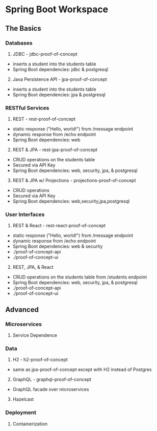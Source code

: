 # Spring Boot Workspace

## The Basics

### Databases

1. JDBC - jdbc-proof-of-concept

- inserts a student into the students table
- Spring Boot dependencies: jdbc & postgresql

2. Java Persistence API - jpa-proof-of-concept

- inserts a student into the students table
- Spring Boot dependencies: jpa & postgresql

### RESTful Services

1. REST - rest-proof-of-concept

- static response ("Hello, world!") from /message endpoint
- dynamic response from /echo endpoint
- Spring Boot dependencies: web

2. REST & JPA - rest-jpa-proof-of-concept

- CRUD operations on the students table
- Secured via API Key
- Spring Boot dependencies: web, security, jpa, & postgresql

3. REST & JPA w/ Projections - projections-proof-of-concept

- CRUD operations
- Secured via API Key
- Spring Boot dependencies: web,security,jpa,postgresql

### User Interfaces

1. REST & React - rest-react-proof-of-concept

- static response ("Hello, world!") from /message endpoint
- dynamic response from /echo endpoint
- Spring Boot dependencies: web & security
- ./proof-of-concept-api
- ./proof-of-concept-ui

2. REST, JPA, & React

- CRUD operations on the students table from /students endpoint
- Spring Boot dependencies: web, security, jpa, & postgresql
- ./proof-of-concept-api
- ./proof-of-concept-ui

## Advanced

### Microservices

1. Service Dependence

### Data

1. H2 - h2-proof-of-concept

- same as jpa-proof-of-concept except with H2 instead of Postgres

2. GraphQL - graphql-proof-of-concept

- GraphQL facade over microservices

3. Hazelcast

### Deployment

1. Containerization
